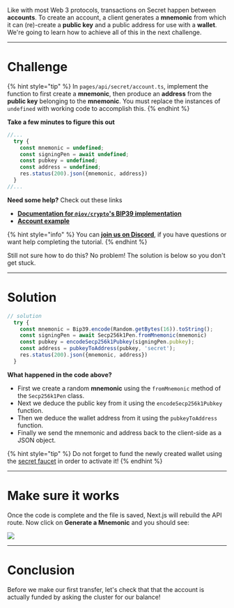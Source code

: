Like with most Web 3 protocols, transactions on Secret happen between **accounts**. To create an account, a client generates a **mnemonic** from which it can (re)-create a **public key** and a public address for use with a **wallet**. We're going to learn how to achieve all of this in the next challenge.

------------------------

# Challenge

{% hint style="tip" %}
In `pages/api/secret/account.ts`, implement the function to first create a **mnemonic**, then produce an **address** from the **public key** belonging to the **mnemonic**. You must replace the instances of `undefined` with working code to accomplish this.
{% endhint %}

**Take a few minutes to figure this out**

```typescript
//...
  try {
    const mnemonic = undefined;
    const signingPen = await undefined;
    const pubkey = undefined;
    const address = undefined;
    res.status(200).json({mnemonic, address})
  }
//...
```

**Need some help?** Check out these links
* [**Documentation for `@iov/crypto`'s BIP39 implementation**](https://iov-one.github.io/iov-core-docs/latest/iov-crypto/classes/bip39.html)
* [**Account example**](https://github.com/enigmampc/SecretJS-Templates/blob/master/2_creating_account/create_account.js)  

{% hint style="info" %}
You can [**join us on Discord**](https://discord.gg/fszyM7K), if you have questions or want help completing the tutorial.
{% endhint %}

Still not sure how to do this? No problem! The solution is below so you don't get stuck.

------------------------

# Solution

```typescript
// solution
  try {
    const mnemonic = Bip39.encode(Random.getBytes(16)).toString();
    const signingPen = await Secp256k1Pen.fromMnemonic(mnemonic)
    const pubkey = encodeSecp256k1Pubkey(signingPen.pubkey);
    const address = pubkeyToAddress(pubkey, 'secret');
    res.status(200).json({mnemonic, address})
  }
```

**What happened in the code above?**

* First we create a random **mnemonic** using the `fromMnemonic` method of the `Secp256k1Pen` class.
* Next we deduce the public key from it using the `encodeSecp256k1Pubkey` function.
* Then we deduce the wallet address from it using the `pubkeyToAddress` function.
* Finally we send the mnemonic and address back to the client-side as a JSON object.

{% hint style="tip" %}
Do not forget to fund the newly created wallet using the [secret faucet](https://faucet.secrettestnet.io/) in order to activate it!
{% endhint %}

------------------------

# Make sure it works

Once the code is complete and the file is saved, Next.js will rebuild the API route. Now click on **Generate a Mnemonic** and you should see:

![](../../../.gitbook/assets/pathways/secret/secret-account.gif)

-----------------------------

# Conclusion
Before we make our first transfer, let's check that that the account is actually funded by asking the cluster for our balance!
